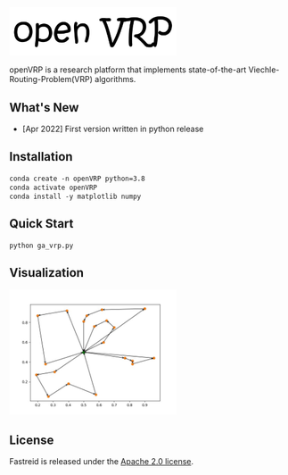 <img src="./logo.png" width="300" >



openVRP is a research platform that implements state-of-the-art Viechle-Routing-Problem(VRP)  algorithms.

## What's New

- [Apr 2022] First version written in python release

## Installation

```shell script
conda create -n openVRP python=3.8
conda activate openVRP
conda install -y matplotlib numpy
```

## Quick Start


```shell script
python ga_vrp.py
```

## Visualization

<img src="./result.jpg" width="300" >


## License
Fastreid is released under the [Apache 2.0 license](LICENSE).

